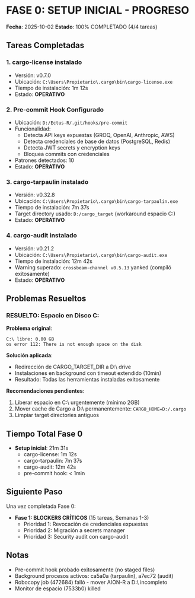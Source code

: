 # FASE 0: SETUP INICIAL - PROGRESO

**Fecha**: 2025-10-02
**Estado**:  100% COMPLETADO (4/4 tareas)

##  Tareas Completadas

### 1.  cargo-license instalado
- Versión: v0.7.0
- Ubicación: `C:\Users\Propietario\.cargo\bin\cargo-license.exe`
- Tiempo de instalación: 1m 12s
- Estado: **OPERATIVO**

### 2.  Pre-commit Hook Configurado
- Ubicación: `D:/Ectus-R/.git/hooks/pre-commit`
- Funcionalidad:
  - Detecta API keys expuestas (GROQ, OpenAI, Anthropic, AWS)
  - Detecta credenciales de base de datos (PostgreSQL, Redis)
  - Detecta JWT secrets y encryption keys
  - Bloquea commits con credenciales
- Patrones detectados: 10
- Estado: **OPERATIVO**

### 3.  cargo-tarpaulin instalado
- Versión: v0.32.8
- Ubicación: `C:\Users\Propietario\.cargo\bin\cargo-tarpaulin.exe`
- Tiempo de instalación: 7m 37s
- Target directory usado: `D:/cargo_target` (workaround espacio C:\)
- Estado: **OPERATIVO**

### 4.  cargo-audit instalado
- Versión: v0.21.2
- Ubicación: `C:\Users\Propietario\.cargo\bin\cargo-audit.exe`
- Tiempo de instalación: 12m 42s
- Warning superado: `crossbeam-channel v0.5.13` yanked (compiló exitosamente)
- Estado: **OPERATIVO**

##  Problemas Resueltos

###  RESUELTO: Espacio en Disco C:
**Problema original**:
```
C:\ libre: 0.00 GB
os error 112: There is not enough space on the disk
```

**Solución aplicada**:
- Redirección de CARGO_TARGET_DIR a D:\ drive
- Instalaciones en background con timeout extendido (10min)
- Resultado:  Todas las herramientas instaladas exitosamente

**Recomendaciones pendientes**:
1. Liberar espacio en C:\ urgentemente (mínimo 2GB)
2. Mover cache de Cargo a D:\ permanentemente: `CARGO_HOME=D:/.cargo`
3. Limpiar target directories antiguos

##  Tiempo Total Fase 0

- **Setup inicial**: 21m 31s
  - cargo-license: 1m 12s
  - cargo-tarpaulin: 7m 37s
  - cargo-audit: 12m 42s
  - pre-commit hook: < 1min

##  Siguiente Paso

Una vez completada Fase 0:
- **Fase 1: BLOCKERS CRÍTICOS** (15 tareas, Semanas 1-3)
  - Prioridad 1: Revocación de credenciales expuestas
  - Prioridad 2: Migración a secrets manager
  - Prioridad 3: Security audit con cargo-audit

##  Notas

- Pre-commit hook probado exitosamente (no staged files)
- Background procesos activos: ca5a0a (tarpaulin), a7ec72 (audit)
- Robocopy job (472684) falló - mover AION-R a D:\ incompleto
- Monitor de espacio (7533b0) killed
